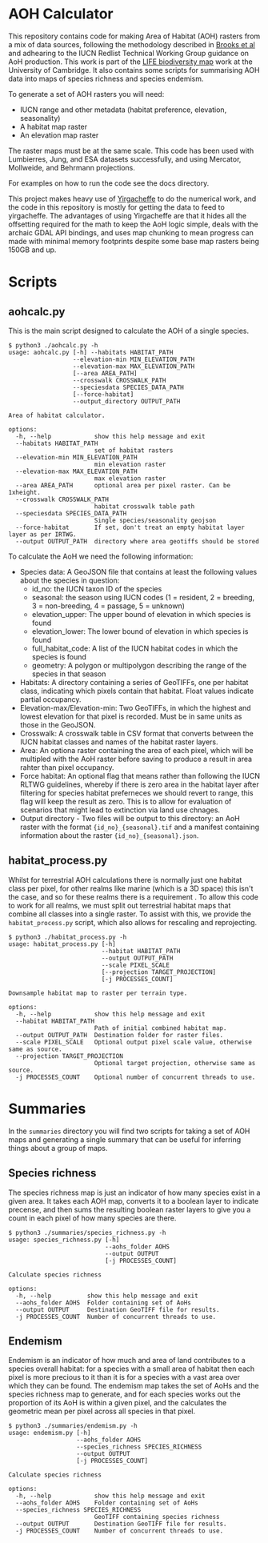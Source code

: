 # AOH Calculator

This repository contains code for making Area of Habitat (AOH) rasters from a mix of data sources, following the methodology described in [Brooks et al](https://www.cell.com/trends/ecology-evolution/fulltext/S0169-5347(19)30189-2) and adhearing to the IUCN Redlist Technical Working Group guidance on AoH production. This work is part of the [LIFE biodiversity map](https://www.cambridge.org/engage/coe/article-details/660e6f08418a5379b00a82b2) work at the University of Cambridge. It also contains some scripts for summarising AOH data into maps of species richness and species endemism.

To generate a set of AOH rasters you will need:

- IUCN range and other metadata (habitat preference, elevation, seasonality)
- A habitat map raster
- An elevation map raster

The raster maps must be at the same scale. This code has been used with Lumbierres, Jung, and ESA datasets successfully, and using Mercator, Mollweide, and Behrmann projections.

For examples on how to run the code see the docs directory.

This project makes heavy use of [Yirgacheffe](https://github.com/quantifyearth/yirgacheffe) to do the numerical work, and the code in this repository is mostly for getting the data to feed to yirgacheffe. The advantages of using Yirgacheffe are that it hides all the offsetting required for the math to keep the AoH logic simple, deals with the archaic GDAL API bindings, and uses map chunking to mean progress can made with minimal memory footprints despite some base map rasters being 150GB and up.

# Scripts

## aohcalc.py

This is the main script designed to calculate the AOH of a single species.

```SystemShell
$ python3 ./aohcalc.py -h
usage: aohcalc.py [-h] --habitats HABITAT_PATH
                  --elevation-min MIN_ELEVATION_PATH
                  --elevation-max MAX_ELEVATION_PATH
                  [--area AREA_PATH]
                  --crosswalk CROSSWALK_PATH
                  --speciesdata SPECIES_DATA_PATH
                  [--force-habitat]
                  --output_directory OUTPUT_PATH

Area of habitat calculator.

options:
  -h, --help            show this help message and exit
  --habitats HABITAT_PATH
                        set of habitat rasters
  --elevation-min MIN_ELEVATION_PATH
                        min elevation raster
  --elevation-max MAX_ELEVATION_PATH
                        max elevation raster
  --area AREA_PATH      optional area per pixel raster. Can be 1xheight.
  --crosswalk CROSSWALK_PATH
                        habitat crosswalk table path
  --speciesdata SPECIES_DATA_PATH
                        Single species/seasonality geojson
  --force-habitat       If set, don't treat an empty habitat layer layer as per IRTWG.
  --output OUTPUT_PATH  directory where area geotiffs should be stored

```

To calculate the AoH we need the following information:

- Species data: A GeoJSON file that contains at least the following values about the species in question:
  - id_no: the IUCN taxon ID of the species
  - seasonal: the season using IUCN codes (1 = resident, 2 = breeding, 3 = non-breeding, 4 = passage, 5 = unknown)
  - elevation_upper: The upper bound of elevation in which species is found
  - elevation_lower: The lower bound of elevation in which species is found
  - full_habitat_code: A list of the IUCN habitat codes in which the species is found
  - geometry: A polygon or multipolygon describing the range of the species in that season
- Habitats: A directory containing a series of GeoTIFFs, one per habitat class, indicating which pixels contain that habitat. Float values indicate partial occupancy.
- Elevation-max/Elevation-min: Two GeoTIFFs, in which the highest and lowest elevation for that pixel is recorded. Must be in same units as those in the GeoJSON.
- Crosswalk: A crosswalk table in CSV format that converts between the IUCN habitat classes and names of the habitat raster layers.
- Area: An optiona raster containing the area of each pixel, which will be multipled with the AoH raster before saving to produce a result in area rahter than pixel occupancy.
- Force habitat: An optional flag that means rather than following the IUCN RLTWG guidelines, whereby if there is zero area in the habitat layer after filtering for species habitat preferneces we should revert to range, this flag will keep the result as zero. This is to allow for evaluation of scenarios that might lead to extinction via land use chnages.
- Output directory - Two files will be output to this directory: an AoH raster with the format `{id_no}_{seasonal}.tif` and a manifest containing information about the raster `{id_no}_{seasonal}.json`.

## habitat_process.py

Whilst for terrestrial AOH calculations there is normally just one habitat class per pixel, for other realms like marine (which is a 3D space) this isn't the case, and so for these realms there is a requirement . To allow this code to work for all realms, we must split out terrestrial habitat maps that combine all classes into a single raster. To assist with this, we provide the `habitat_process.py` script, which also allows for rescaling and reprojecting.

```SystemShell
$ python3 ./habitat_process.py -h
usage: habitat_process.py [-h]
                          --habitat HABITAT_PATH
                          --output OUTPUT_PATH
                          --scale PIXEL_SCALE
                          [--projection TARGET_PROJECTION]
                          [-j PROCESSES_COUNT]

Downsample habitat map to raster per terrain type.

options:
  -h, --help            show this help message and exit
  --habitat HABITAT_PATH
                        Path of initial combined habitat map.
  --output OUTPUT_PATH  Destination folder for raster files.
  --scale PIXEL_SCALE   Optional output pixel scale value, otherwise same as source.
  --projection TARGET_PROJECTION
                        Optional target projection, otherwise same as source.
  -j PROCESSES_COUNT    Optional number of concurrent threads to use.
```

# Summaries

In the `summaries` directory you will find two scripts for taking a set of AOH maps and generating a single summary that can be useful for inferring things about a group of maps.

## Species richness

The species richness map is just an indicator of how many species exist in a given area. It takes each AOH map, converts it to a boolean layer to indicate precense, and then sums the resulting boolean raster layers to give you a count in each pixel of how many species are there.

```SystemShell
$ python3 ./summaries/species_richness.py -h
usage: species_richness.py [-h]
                           --aohs_folder AOHS
                           --output OUTPUT
                           [-j PROCESSES_COUNT]

Calculate species richness

options:
  -h, --help          show this help message and exit
  --aohs_folder AOHS  Folder containing set of AoHs
  --output OUTPUT     Destination GeoTIFF file for results.
  -j PROCESSES_COUNT  Number of concurrent threads to use.
```

## Endemism

Endemism is an indicator of how much and area of land contributes to a species overall habitat: for a species with a small area of habitat then each pixel is more precious to it than it is for a species with a vast area over which they can be found. The endemism map takes the set of AoHs and the species richness map to generate, and for each species works out the proportion of its AoH is within a given pixel, and the calculates the geometric mean per pixel across all species in that pixel.

```SystemShell
$ python3 ./summaries/endemism.py -h
usage: endemism.py [-h]
                   --aohs_folder AOHS
                   --species_richness SPECIES_RICHNESS
                   --output OUTPUT
                   [-j PROCESSES_COUNT]

Calculate species richness

options:
  -h, --help            show this help message and exit
  --aohs_folder AOHS    Folder containing set of AoHs
  --species_richness SPECIES_RICHNESS
                        GeoTIFF containing species richness
  --output OUTPUT       Destination GeoTIFF file for results.
  -j PROCESSES_COUNT    Number of concurrent threads to use.
```
